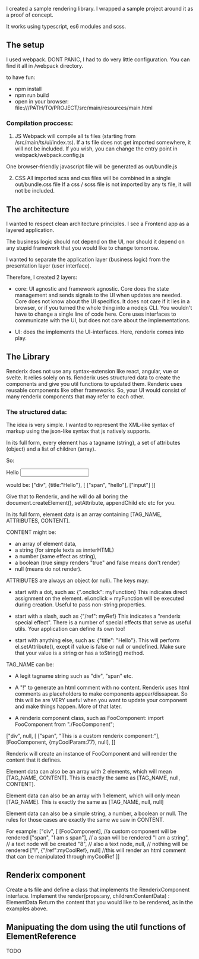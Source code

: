 I created a sample rendering library.
I wrapped a sample project around it as a proof of concept.


It works using typescript, es6 modules and scss.


## The setup
I used webpack.
DONT PANIC, I had to do very little configuration.
You can find it all in /webpack directory.

to have fun:
- npm install
- npm run build
- open in your browser: file:///PATH/TO/PROJECT/src/main/resources/main.html


### Compilation proccess:
1. JS
Webpack will compile all ts files (starting from /src/main/ts/ui/index.ts).
If a ts file does not get imported somewhere, it will not be included.
If you wish, you can change the entry point in webpack/webpack.config.js

One browser-friendly javascript file will be generated as out/bundle.js

2. CSS
All imported scss and css files will be combined in a single out/bundle.css file
If a css / scss file is not imported by any ts file, it will not be included.


## The architecture
I wanted to respect clean architecture principles.
I see a Frontend app as a layered application.

The business logic should not depend on the UI, nor should it depend
on any stupid framework that you would like to change tomorrow.

I wanted to separate the application layer (business logic) from the presentation layer (user interface).

Therefore, I created 2 layers:
- core: UI agnostic and framework agnostic. Core does the state management and sends signals to the UI when updates are needed.
Core does not know about the UI specifics. It does not care if it lies in a browser, or if you turned the whole thing into a nodejs CLI.
You wouldn't have to change a single line of code here.
Core uses interfaces to communicate with the UI, but does not care about the implementations.

- UI: does the implements the UI-interfaces. Here, renderix comes into play.



## The Library
Renderix does not use any syntax-extension like react, angular, vue or svelte. It relies solely on ts.
Renderix uses structured data to create the components and give you util functions to updated them.
Renderix uses reusable components like other frameworks. So, your UI would consist of many renderix components that may refer to each other.

### The structured data:

The idea is very simple.
I wanted to represent the XML-like syntax of markup using the json-like syntax that js natively supports.

In its full form, every element has a tagname (string), a set of attributes (object) and a list of children (array).

So:
<div title="hello">
    <span>Hello</span>
    <input>
</div>

would be:
["div", {title:"Hello"}, [
    ["span", "hello"],
    ["input"]
]]


Give that to Renderix, and he will do all boring the document.createElement(), setAttribute, appendChild etc etc for you.

In its full form, element data is an array containing [TAG_NAME, ATTRIBUTES, CONTENT].

CONTENT might be:
- an array of element data,
- a string (for simple texts as innterHTML)
- a number (same effect as string),
- a boolean (true simpy renders "true" and false means don't render)
- null (means do not render).


ATTRIBUTES are always an object (or null). The keys may:
- start with a dot, such as: {".onclick": myFunction}
This indicates direct assignment on the element. el.onclick = myFunction will be executed during creation.
Useful to pass non-string properties.

- start with a slash, such as {"/ref": myRef} This indicates a "renderix special effect".
There is a number of special effects that serve as useful utils.
Your application can define its own too!

- start with anything else, such as: {"title": "Hello"}.
 This will perform el.setAttribute(), exept if value is false or null or undefined.
 Make sure that your value is a string or has a toString() method.

 TAG_NAME can be:
 - A legit tagname string such as "div", "span" etc.
 - A "!" to generate an html comment with no content.
 Renderix uses html comments as placeholders to make components appear/dissapear.
 So this will be are VERY useful when you want to update your component and make things happen.
 More of that later.

 - A renderix component class, such as FooComponent:
import FooComponent from "./FooComponent";

  ["div", null, [
    ["span", "This is a custom renderix component:"],
    [FooComponent, {myCoolParam:77}, null],
  ]]

 Renderix will create an instance of FooComponent and will render the content that it defines.


 Element data can also be an array with 2 elements, which will mean [TAG_NAME, CONTENT].
 This is exactly the same as [TAG_NAME, null, CONTENT].


Element data can also be an array with 1 element, which will only mean [TAG_NAME].
This is exactly the same as [TAG_NAME, null, null]


 Element data can also be a simple string, a number, a boolean or null.
 The rules for those cases are exactly the same we saw in CONTENT.

 For example:
 ["div", [
    [FooComponent], //a custom component will be rendered
    ["span", "I am s span"],    // a span will be rendered
    "I am a string",            // a text node will be created
    "8",                        // also a text node,
    null,                       // nothing will be rendered
    ["!", {"/ref":myCoolRef}, null] //this will render an html comment that can be manipulated through myCoolRef
 ]]


## Renderix component
Create a ts file and define a class that implements the RenderixComponent interface.
Implement the render(props:any, children:ContentData) : ElementData
Return the content that you would like to be rendered, as in the examples above.

## Manipuating the dom using the util functions of ElementReference
TODO
